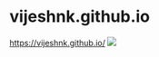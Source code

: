 # vijeshnk.github.io
https://vijeshnk.github.io/
<a href="https://github.com/Vijeshnk/ML_ChatBot" target="_blank"><img src="https://img.icons8.com/bubbles/100/000000/github.png" /></a>

